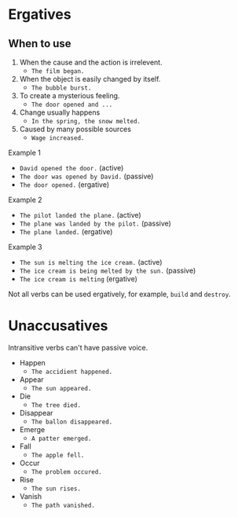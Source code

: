 # Ergatives

## When to use

1. When the cause and the action is irrelevent.
   - `The film began.`
2. When the object is easily changed by itself.
   - `The bubble burst.`
3. To create a mysterious feeling.
   - `The door opened and ...`
4. Change usually happens
   - `In the spring, the snow melted.`
5. Caused by many possible sources
   - `Wage increased.`

Example 1
- `David opened the door.` (active)
- `The door was opened by David.` (passive)
- `The door opened.` (ergative)

Example 2
- `The pilot landed the plane.` (active)
- `The plane was landed by the pilot.` (passive)
- `The plane landed.` (ergative)

Example 3
- `The sun is melting the ice cream.` (active)
- `The ice cream is being melted by the sun.` (passive)
- `The ice cream is melting` (ergative)

Not all verbs can be used ergatively, for example, `build` and `destroy`.

# Unaccusatives

Intransitive verbs can't have passive voice.

- Happen
  - `The accidient happened.`
- Appear
  - `The sun appeared.`
- Die
  - `The tree died.`
- Disappear
  - `The ballon disappeared.`
- Emerge
  - `A patter emerged.`
- Fall
  - `The apple fell.`
- Occur
  - `The problem occured.`
- Rise
  - `The sun rises.`
- Vanish
  - `The path vanished.`